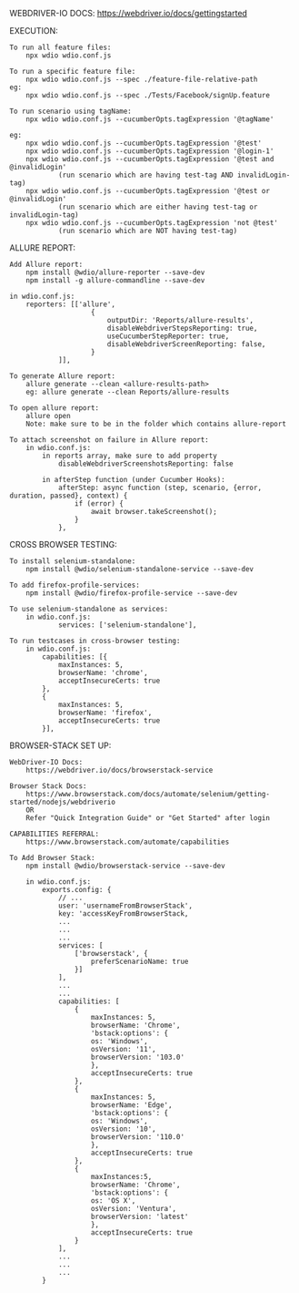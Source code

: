 WEBDRIVER-IO DOCS:
    https://webdriver.io/docs/gettingstarted


EXECUTION:

    To run all feature files:
        npx wdio wdio.conf.js
    
    To run a specific feature file:
        npx wdio wdio.conf.js --spec ./feature-file-relative-path
    eg:
        npx wdio wdio.conf.js --spec ./Tests/Facebook/signUp.feature

    To run scenario using tagName:
        npx wdio wdio.conf.js --cucumberOpts.tagExpression '@tagName'

    eg:
        npx wdio wdio.conf.js --cucumberOpts.tagExpression '@test'
        npx wdio wdio.conf.js --cucumberOpts.tagExpression '@login-1'
        npx wdio wdio.conf.js --cucumberOpts.tagExpression '@test and @invalidLogin'
                (run scenario which are having test-tag AND invalidLogin-tag)
        npx wdio wdio.conf.js --cucumberOpts.tagExpression '@test or @invalidLogin'
                (run scenario which are either having test-tag or invalidLogin-tag)
        npx wdio wdio.conf.js --cucumberOpts.tagExpression 'not @test'
                (run scenario which are NOT having test-tag)

ALLURE REPORT:

    Add Allure report:
        npm install @wdio/allure-reporter --save-dev
        npm install -g allure-commandline --save-dev

    in wdio.conf.js:
        reporters: [['allure',
                        {
                            outputDir: 'Reports/allure-results',
                            disableWebdriverStepsReporting: true,
                            useCucumberStepReporter: true,
                            disableWebdriverScreenReporting: false,
                        }
                ]],

    To generate Allure report:
        allure generate --clean <allure-results-path>
        eg: allure generate --clean Reports/allure-results
    
    To open allure report:
        allure open
        Note: make sure to be in the folder which contains allure-report
    
    To attach screenshot on failure in Allure report:
        in wdio.conf.js:
            in reports array, make sure to add property
                disableWebdriverScreenshotsReporting: false
            
            in afterStep function (under Cucumber Hooks):
                afterStep: async function (step, scenario, {error, duration, passed}, context) {
                    if (error) {
                        await browser.takeScreenshot();
                    }
                },

CROSS BROWSER TESTING:

    To install selenium-standalone:
        npm install @wdio/selenium-standalone-service --save-dev

    To add firefox-profile-services:
        npm install @wdio/firefox-profile-service --save-dev

    To use selenium-standalone as services:
        in wdio.conf.js:
                services: ['selenium-standalone'],

    To run testcases in cross-browser testing:
        in wdio.conf.js:
            capabilities: [{
                maxInstances: 5,
                browserName: 'chrome',
                acceptInsecureCerts: true
            },
            {
                maxInstances: 5,
                browserName: 'firefox',
                acceptInsecureCerts: true
            }],


BROWSER-STACK SET UP:

    WebDriver-IO Docs:
        https://webdriver.io/docs/browserstack-service

    Browser Stack Docs:
        https://www.browserstack.com/docs/automate/selenium/getting-started/nodejs/webdriverio
        OR
        Refer "Quick Integration Guide" or "Get Started" after login
    
    CAPABILITIES REFERRAL:
        https://www.browserstack.com/automate/capabilities

    To Add Browser Stack:
        npm install @wdio/browserstack-service --save-dev
    
        in wdio.conf.js:
            exports.config: {
                // ...
                user: 'usernameFromBrowserStack',
                key: 'accessKeyFromBrowserStack,
                ...
                ...
                ...
                services: [
                    ['browserstack', {
                        preferScenarioName: true
                    }]
                ],
                ...
                ...
                capabilities: [
                    {
                        maxInstances: 5,
                        browserName: 'Chrome',
                        'bstack:options': {
                        os: 'Windows',
                        osVersion: '11',
                        browserVersion: '103.0'
                        },
                        acceptInsecureCerts: true
                    },
                    {
                        maxInstances: 5,
                        browserName: 'Edge',
                        'bstack:options': {
                        os: 'Windows',
                        osVersion: '10',
                        browserVersion: '110.0'
                        },
                        acceptInsecureCerts: true
                    },
                    {
                        maxInstances:5,
                        browserName: 'Chrome',
                        'bstack:options': {
                        os: 'OS X',
                        osVersion: 'Ventura',
                        browserVersion: 'latest'
                        },
                        acceptInsecureCerts: true
                    }
                ],
                ...
                ...
                ...
            }





        